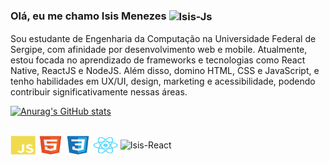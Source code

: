 ### Olá, eu me chamo Isis Menezes <img align="center" alt="Isis-Js" height="30" width="40" src= "https://camo.githubusercontent.com/0c732027af8a28d138e3698181f7be7c9b97d443b4beb9c7ce8ec4cffc6b4767/68747470733a2f2f6d656469612e67697068792e636f6d2f6d656469612f6876524a434c467a6361737252346961377a2f67697068792e676966">

Sou estudante de Engenharia da Computação na Universidade Federal de Sergipe, com afinidade por desenvolvimento web e mobile. Atualmente, estou focada no aprendizado de frameworks e tecnologias como React Native, ReactJS e NodeJS. Além disso, domino HTML, CSS e JavaScript, e tenho habilidades em UX/UI, design, marketing e acessibilidade, podendo contribuir significativamente nessas áreas.



[![Anurag's GitHub stats](https://github-readme-stats.vercel.app/api?username=isisgabrielle)](https://github.com/anuraghazra/github-readme-stats)

<div style="display: inline_block"><br>
  <img align="center" alt="Isis-Js" height="30" width="40" src="https://raw.githubusercontent.com/devicons/devicon/master/icons/javascript/javascript-plain.svg">
  <img align="center" alt="Isis-HTML" height="30" width="40" src="https://raw.githubusercontent.com/devicons/devicon/master/icons/html5/html5-original.svg">
  <img align="center" alt="Isis-CSS" height="30" width="40" src="https://raw.githubusercontent.com/devicons/devicon/master/icons/css3/css3-original.svg"> 
  <img align= "center" alt= "Isis-React" height="30" width="40" src= "https://raw.githubusercontent.com/devicons/devicon/master/icons/react/react-original.svg">
  <img align= "center" alt= "Isis-React" height="30" width="40" src= "https://camo.githubusercontent.com/2cde166000bd4271614ef8c0a7e435af8a087c05f4d5a36f1945663d363bd463/68747470733a2f2f63646e2e6a7364656c6976722e6e65742f67682f64657669636f6e732f64657669636f6e2f69636f6e732f6e6f64656a732f6e6f64656a732d6f726967696e616c2e737667">
</div>


